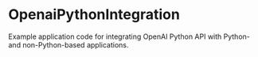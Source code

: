# OpenaiPythonIntegration
Example application code for integrating OpenAI Python API with Python- and non-Python-based applications.

